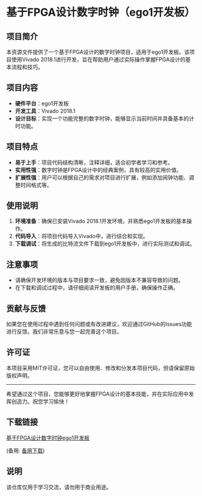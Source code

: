 # 基于FPGA设计数字时钟（ego1开发板）

## 项目简介

本资源文件提供了一个基于FPGA设计的数字时钟项目，适用于ego1开发板。该项目使用Vivado 2018.1进行开发，旨在帮助用户通过实际操作掌握FPGA设计的基本流程和技巧。

## 项目内容

- **硬件平台**：ego1开发板
- **开发工具**：Vivado 2018.1
- **设计目标**：实现一个功能完整的数字时钟，能够显示当前时间并具备基本的计时功能。

## 项目特点

- **易于上手**：项目代码结构清晰，注释详细，适合初学者学习和参考。
- **实用性强**：数字时钟是FPGA设计中的经典案例，具有较高的实用价值。
- **扩展性强**：用户可以根据自己的需求对项目进行扩展，例如添加闹钟功能、调整时间格式等。

## 使用说明

1. **环境准备**：确保已安装Vivado 2018.1开发环境，并熟悉ego1开发板的基本操作。
2. **代码导入**：将项目代码导入Vivado中，进行综合和实现。
3. **下载调试**：将生成的比特流文件下载到ego1开发板中，进行实际测试和调试。

## 注意事项

- 请确保开发环境的版本与项目要求一致，避免因版本不兼容导致的问题。
- 在下载和调试过程中，请仔细阅读开发板的用户手册，确保操作正确。

## 贡献与反馈

如果您在使用过程中遇到任何问题或有改进建议，欢迎通过GitHub的Issues功能进行反馈。我们非常乐意与您一起完善这个项目。

## 许可证

本项目采用MIT许可证，您可以自由使用、修改和分发本项目代码，但请保留原始版权声明。

---

希望通过这个项目，您能够更好地掌握FPGA设计的基本技能，并在实际应用中发挥创造力。祝您学习愉快！

## 下载链接
[基于FPGA设计数字时钟ego1开发板](https://pan.quark.cn/s/ba81af93cf3a) 

(备用: [备用下载](https://pan.baidu.com/s/1keCviKWUXX6ICRXXe3J7Rg?pwd=1234))

## 说明

该仓库仅用于学习交流，请勿用于商业用途。
